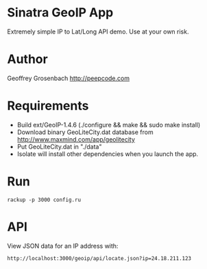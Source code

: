 # Sinatra GeoIP App

Extremely simple IP to Lat/Long API demo. Use at your own risk.

# Author

Geoffrey Grosenbach http://peepcode.com

# Requirements

* Build ext/GeoIP-1.4.6 (./configure && make && sudo make install)
* Download binary GeoLiteCity.dat database from http://www.maxmind.com/app/geolitecity
* Put GeoLiteCity.dat in "./data"
* Isolate will install other dependencies when you launch the app.

# Run

    rackup -p 3000 config.ru

# API

View JSON data for an IP address with:

    http://localhost:3000/geoip/api/locate.json?ip=24.18.211.123

